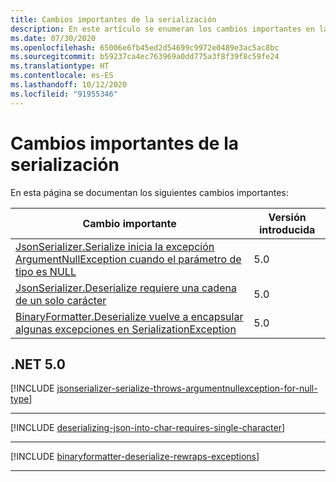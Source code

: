 ```yaml
---
title: Cambios importantes de la serialización
description: En este artículo se enumeran los cambios importantes en la categoría de serialización en .NET Core y .NET 5.0 y versiones posteriores.
ms.date: 07/30/2020
ms.openlocfilehash: 65006e6fb45ed2d54699c9972e0489e3ac5ac8bc
ms.sourcegitcommit: b59237ca4ec763969a0dd775a3f8f39f8c59fe24
ms.translationtype: HT
ms.contentlocale: es-ES
ms.lasthandoff: 10/12/2020
ms.locfileid: "91955346"
---
```

# <a name="serialization-breaking-changes"></a>Cambios importantes de la serialización

En esta página se documentan los siguientes cambios importantes:

| Cambio importante | Versión introducida |
| - | - |
| [JsonSerializer.Serialize inicia la excepción ArgumentNullException cuando el parámetro de tipo es NULL](#jsonserializerserialize-throws-argumentnullexception-when-type-parameter-is-null) | 5.0 |
| [JsonSerializer.Deserialize requiere una cadena de un solo carácter](#jsonserializerdeserialize-requires-single-character-string) | 5.0 |
| [BinaryFormatter.Deserialize vuelve a encapsular algunas excepciones en SerializationException](#binaryformatterdeserialize-rewraps-some-exceptions-in-serializationexception) | 5.0 |

## <a name="net-50"></a>.NET 5.0

[!INCLUDE [jsonserializer-serialize-throws-argumentnullexception-for-null-type](../../../includes/core-changes/serialization/5.0/jsonserializer-serialize-throws-argumentnullexception-for-null-type.md)]

***

[!INCLUDE [deserializing-json-into-char-requires-single-character](../../../includes/core-changes/serialization/5.0/deserializing-json-into-char-requires-single-character.md)]

***

[!INCLUDE [binaryformatter-deserialize-rewraps-exceptions](../../../includes/core-changes/serialization/5.0/binaryformatter-deserialize-rewraps-exceptions.md)]

***
